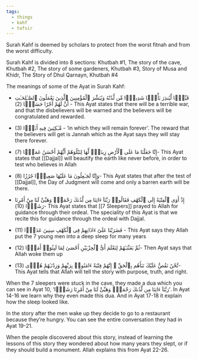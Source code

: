 ```yaml
---
tags:
  - things
  - kahf
  - tafsir
---
```

Surah Kahf is deemed by scholars to protect from the worst fitnah and from the worst difficulty.

Surah Kahf is divided into 8 sections: Khutbah #1, The story of the cave, Khutbah #2, The story of some gardeners, Khutbah #3, Story of Musa and Khidr, The Story of Dhul Qarnayn, Khutbah #4

The meanings of some of the Ayat in Surah Kahf:

- قَيِّمًۭا لِّيُنذِرَ بَأْسًۭا شَدِيدًۭا مِّن لَّدُنْهُ وَيُبَشِّرَ ٱلْمُؤْمِنِينَ ٱلَّذِينَ يَعْمَلُونَ ٱلصَّـٰلِحَـٰتِ أَنَّ لَهُمْ أَجْرًا حَسَنًۭا (2) - This Ayat states that there will be a terrible war, and that the disbelievers will be warned and the believers will be congratulated and rewarded.

- (3) مَّـٰكِثِينَ فِيهِ أَبَدًۭا - ‘in which they will remain forever’. The reward that the believers will get is Jannah which as the Ayat says they will stay there forever.

- إِنَّا جَعَلْنَا مَا عَلَى ٱلْأَرْضِ زِينَةًۭ لَّهَا لِنَبْلُوَهُمْ أَيُّهُمْ أَحْسَنُ عَمَلًۭا (7)- This Ayat states that [[Dajjal]] will beautify the earth like never before, in order to test who believes in Allah

-  وَإِنَّا لَجَـٰعِلُونَ مَا عَلَيْهَا صَعِيدًۭا جُرُزًا (8)- This Ayat states that after the test of [[Dajjal]], the Day of Judgment will come and only a barren earth will be there.

-  إِذْ أَوَى ٱلْفِتْيَةُ إِلَى ٱلْكَهْفِ فَقَالُوا۟ رَبَّنَآ ءَاتِنَا مِن لَّدُنكَ رَحْمَةًۭ وَهَيِّئْ لَنَا مِنْ أَمْرِنَا رَشَدًۭا (10)- This Ayat states that [[7 Sleepers]] prayed to Allah for guidance through their ordeal. The speciality of this Ayat is that we recite this for guidance through the ordeal with Dajjal.

- (11) فَضَرَبْنَا عَلَىٰٓ ءَاذَانِهِمْ فِى ٱلْكَهْفِ سِنِينَ عَدَدًۭا - This Ayat says they Allah put the 7 young men into a deep sleep for many years

- ثُمَّ بَعَثْنَـٰهُمْ لِنَعْلَمَ أَىُّ ٱلْحِزْبَيْنِ أَحْصَىٰ لِمَا لَبِثُوٓا۟ أَمَدًۭا (12)- Then Ayat says that Allah woke them up

- نَّحْنُ نَقُصُّ عَلَيْكَ نَبَأَهُم بِٱلْحَقِّ ۚ إِنَّهُمْ فِتْيَةٌ ءَامَنُوا۟ بِرَبِّهِمْ وَزِدْنَـٰهُمْ هُدًۭى (13)- This Ayat tells that Allah will tell the story with purpose, truth, and right.

When the 7 sleepers were stuck in the cave, they made a dua which you can see in Ayat 10, ‘رَبَّنَآ ءَاتِنَا مِن لَّدُنكَ رَحْمَةًۭ وَهَيِّئْ لَنَا مِنْ أَمْرِنَا رَشَدًۭا’. In Ayat 14-16 we learn why they even made this dua. And in Ayat 17-18 it explain how the sleep looked like.

In the story after the men wake up they decide to go to a restaurant because they’re hungry. You can see the entire conversation they had in Ayat 19-21.

When the people discovered about this story, instead of learning the lessons of this story they wondered about how many years they slept, or if they should build a monument. Allah explains this from Ayat 22-26.